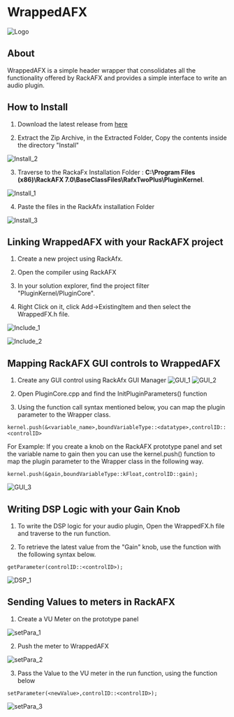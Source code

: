 # WrappedAFX

![Logo](https://github.com/inpinseptipin/WrappedFX/blob/master/res/Logo.PNG)

## About
WrappedAFX is a simple header wrapper that consolidates all the functionality offered by RackAFX and provides a simple interface to write an audio plugin.

## How to Install
1. Download the latest release from [here](https://github.com/inpinseptipin/WrappedAFX/releases/tag/v1)

2. Extract the Zip Archive, in the Extracted Folder, Copy the contents inside the directory "Install" 

![Install_2](https://github.com/inpinseptipin/WrappedAFX/blob/master/res/Install_2.PNG)
 
3. Traverse to the RackaFx Installation Folder :  **C:\Program Files (x86)\RackAFX 7.0\BaseClassFiles\RafxTwoPlus\PluginKernel**.

![Install_1](https://github.com/inpinseptipin/WrappedAFX/blob/master/res/Install_1.PNG)

4. Paste the files in the RackAfx installation Folder

![Install_3](https://github.com/inpinseptipin/WrappedAFX/blob/master/res/Install_3.PNG)
## Linking WrappedAFX with your RackAFX project

1. Create a new project using RackAfx.

2. Open the compiler using RackAFX 

3. In your solution explorer, find the project filter "PluginKernel/PluginCore".

4. Right Click on it, click Add->ExistingItem and then select the WrappedFX.h file.

![Include_1](https://github.com/inpinseptipin/WrappedAFX/blob/master/res/Include_1.png)

![Include_2](https://github.com/inpinseptipin/WrappedAFX/blob/master/res/Include_2.png)


## Mapping RackAFX GUI controls to WrappedAFX
1. Create any GUI control using RackAfx GUI Manager
![GUI_1](https://github.com/inpinseptipin/WrappedAFX/blob/master/res/GUI_1.PNG)
![GUI_2](https://github.com/inpinseptipin/WrappedAFX/blob/master/res/GUI_2.PNG)

2. Open PluginCore.cpp and find the InitPluginParameters() function

3. Using the function call syntax mentioned below, you can map the plugin parameter to the Wrapper class. 

```
kernel.push(&<variable_name>,boundVariableType::<datatype>,controlID::<controlID>
```
For Example: 
If you create a knob on the RackAFX prototype panel and set the variable name to gain then you can use the kernel.push() function to map the plugin parameter to the Wrapper class in the following way.
```
kernel.push(&gain,boundVariableType::kFloat,controlID::gain);
```
![GUI_3](https://github.com/inpinseptipin/WrappedAFX/blob/master/res/GUI_3.PNG)

## Writing DSP Logic with your Gain Knob
1. To write the DSP logic for your audio plugin, Open the WrappedFX.h file and traverse to the run function.

2. To retrieve the latest value from the "Gain" knob, use the function with the following syntax below.

```
getParameter(controlID::<controlID>);
```

![DSP_1](https://github.com/inpinseptipin/WrappedAFX/blob/master/res/DSP_1.PNG)


## Sending Values to meters in RackAFX
1. Create a VU Meter on the prototype panel

![setPara_1](https://github.com/inpinseptipin/WrappedAFX/blob/master/res/setPara_1.PNG)

2. Push the meter to WrappedAFX

![setPara_2](https://github.com/inpinseptipin/WrappedAFX/blob/master/res/setPara_2.PNG) 

3. Pass the Value to the VU meter in the run function, using the function below
```
setParameter(<newValue>,controlID::<controlID>);
```
![setPara_3](https://github.com/inpinseptipin/WrappedAFX/blob/master/res/setPara_3.PNG)


